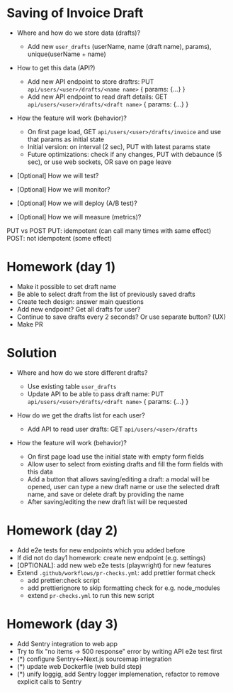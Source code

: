 # Saving of Invoice Draft

- Where and how do we store data (drafts)?
  - Add new `user_drafts` (userName, name (draft name), params), unique(userName + name)
- How to get this data (API?)
  - Add new API endpoint to store draftrs: PUT `api/users/<user>/drafts/<name name>` { params: {...} }
  - Add new API endpoint to read draft details: GET `api/users/<user>/drafts/<draft name>` { params: {...} }
- How the feature will work (behavior)?
  - On first page load, GET `api/users/<user>/drafts/invoice` and use that params as initial state
  - Initial version: on interval (2 sec), PUT with latest params state
  - Future optimizations: check if any changes, PUT with debaunce (5 sec), or use web sockets, OR save on page leave

- [Optional] How we will test?
- [Optional] How we will monitor?
- [Optional] How we will deploy (A/B test)?
- [Optional] How we will measure (metrics)?

PUT vs POST
PUT: idempotent (can call many times with same effect)
POST: not idempotent (some effect)

# Homework (day 1)

- Make it possible to set draft name
- Be able to select draft from the list of previously saved drafts
- Create tech design: answer main questions
- Add new endpoint? Get all drafts for user?
- Continue to save drafts every 2 seconds? Or use separate button? (UX)
- Make PR

# Solution

- Where and how do we store different drafts?
  - Use existing table `user_drafts`
  - Update API to be able to pass draft name: PUT `api/users/<user>/drafts/<draft name>` { params: {...} }

- How do we get the drafts list for each user?
  - Add API to read user drafts: GET `api/users/<user>/drafts`

- How the feature will work (behavior)?
  - On first page load use the initial state with empty form fields
  - Allow user to select from existing drafts and fill the form fields with this data
  - Add a button that allows saving/editing a draft: a modal will be opened, user can type a new draft name or use the selected draft name, and save or delete draft by providing the name
  - After saving/editing the new draft list will be requested

# Homework (day 2)

- Add e2e tests for new endpoints which you added before
- If did not do day1 homework: create new endpoint (e.g. settings)
- [OPTIONAL]: add new web e2e tests (playwright) for new features
- Extend `.github/workflows/pr-checks.yml`: add prettier format check
  - add prettier:check script
  - add prettierignore to skip formatting check for e.g. node_modules
  - extend `pr-checks.yml` to run this new script
  
# Homework (day 3)

- Add Sentry integration to web app
- Try to fix "no items -> 500 response" error by writing API e2e test first 
- (*) configure Sentry<->Next.js sourcemap integration
- (*) update web Dockerfile (web build step)
- (*) unify loggig, add Sentry logger implemenation, 
      refactor to remove explicit calls to Sentry
